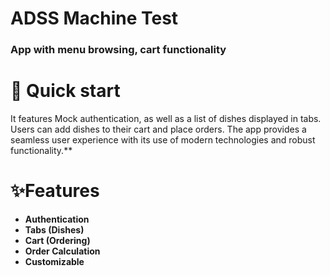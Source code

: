 # ADSS Machine Test
###  App with menu browsing, cart functionality

# 🚀 Quick start
It features Mock authentication, as well as a list of dishes displayed in tabs.
Users can add dishes to their cart and place orders.
The app provides a seamless user experience with its use of modern technologies and robust functionality.**

# ✨Features
* **Authentication**
* **Tabs (Dishes)**
* **Cart (Ordering)**
* **Order Calculation**
* **Customizable**

